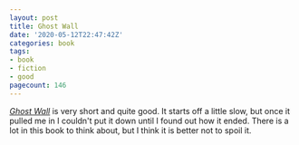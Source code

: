 ```yaml
---
layout: post
title: Ghost Wall
date: '2020-05-12T22:47:42Z'
categories: book
tags:
- book
- fiction
- good
pagecount: 146
---
```


[*Ghost Wall*][book-amaz] is very short and quite good. It starts off a little slow, but once it
pulled me in I couldn't put it down until I found out how it ended. There is a lot in this book to
think about, but I think it is better not to spoil it.

[book-amaz]:      https://www.amazon.com/dp/B07D2CDJ38
